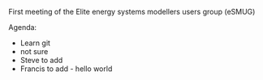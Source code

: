 First meeting of the Elite energy systems modellers users group (eSMUG)

Agenda:

* Learn git
* not sure
* Steve to add
* Francis to add - hello world